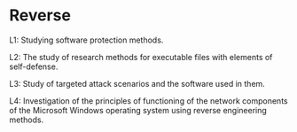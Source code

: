# Reverse

L1: Studying software protection methods.

L2: The study of research methods for executable files with elements of self-defense.

L3: Study of targeted attack scenarios and the software used in them.

L4: Investigation of the principles of functioning of the network components of the Microsoft Windows operating system using reverse engineering methods.
